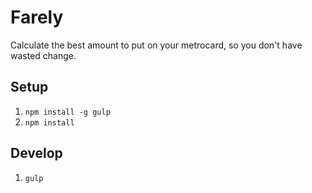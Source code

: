 # Farely
Calculate the best amount to put on your metrocard, so you don't have wasted change.

## Setup

1. `npm install -g gulp`
2. `npm install`

## Develop

1. `gulp`